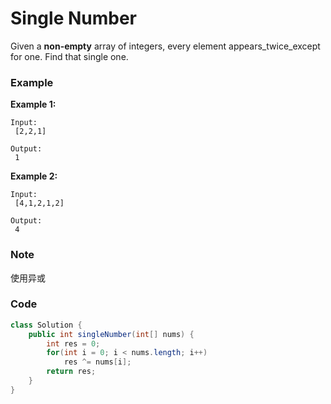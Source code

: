 # Single Number

Given a **non-empty** array of integers, every element appears_twice_except for one. Find that single one.

### Example

**Example 1:**

```
Input:
 [2,2,1]

Output:
 1
```

**Example 2:**

```
Input:
 [4,1,2,1,2]

Output:
 4
```

### Note

使用异或

### Code

```java
class Solution {
    public int singleNumber(int[] nums) {
        int res = 0;
        for(int i = 0; i < nums.length; i++)
            res ^= nums[i];
        return res;
    }
}
```



